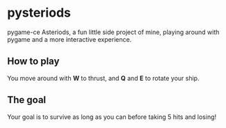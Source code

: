 # pysteriods

pygame-ce Asteriods, a fun little side project of mine, playing around with pygame and a more interactive experience.

## How to play

You move around with **W** to thrust, and **Q** and **E** to rotate your ship.

## The goal

Your goal is to survive as long as you can before taking 5 hits and losing!
